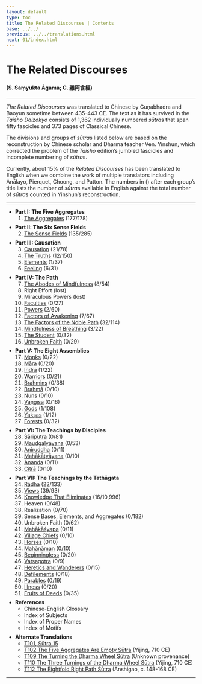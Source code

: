 ```yaml
---
layout: default
type: toc
title: The Related Discourses | Contents
base: ../../
previous: ../../translations.html
next: 01/index.html
---
```


<h1>The Related Discourses</h1>
<h4>(S. Saṃyukta Āgama; C. <span class="ch">雜阿含經</span>)</h4>
<hr/>
<div class="intro"><p><cite>The Related Discourses</cite> was translated to Chinese by Guṇabhadra and Baoyun sometime between 435-443 CE. The text as it has survived in the <cite>Taisho Daizokyo</cite> consists of 1,362 individually numbered <em>sūtra</em>s that span fifty fascicles and 373 pages of Classical Chinese.</p>

<p>The divisions and groups of <em>sūtra</em>s listed below are based on the reconstruction by Chinese scholar and Dharma teacher Ven. Yinshun, which corrected the problem of the <cite>Taisho</cite> edition’s jumbled fascicles and incomplete numbering of <em>sūtra</em>s.</p>

<p>Currently, about 15% of the <cite>Related Discourses</cite> has been translated to English when we combine the work of multiple translators including Anālayo, Pierquet, Choong, and Patton. The numbers in () after each group’s title lists the number of <em>sūtra</em>s available in English against the total number of <em>sūtra</em>s counted in Yinshun’s reconstruction.</p></div>

<hr/>

  <ul class="varga">
    <li style="margin-bottom: 0.5em"><strong>Part I: The Five Aggregates</strong>
      <ol> 
        <li><a href="01/index.html">The Aggregates</a> <span class="refs">(177/178)</span></li>
      </ol>
    </li>
    <li style="margin-bottom: 0.5em"><strong>Part II: The Six Sense Fields</strong>
      <ol start="2">
        <li><a href="02/index.html">The Sense Fields</a> <span class="refs">(135/285)</span></li>
      </ol>
    </li>
    <li style="margin-bottom: 0.5em"><strong>Part III: Causation</strong>
      <ol start="3">
        <li><a href="03/index.html">Causation</a> <span class="refs">(21/78)</span></li>
        <li><a href="04/index.html">The Truths</a> <span class="refs">(12/150)</span></li>
        <li><a href="05/index.html">Elements</a> <span class="refs">(1/37)</span></li>
        <li><a href="06/index.html">Feeling</a> <span class="refs">(6/31)</span></li>
      </ol>
    </li>
    <li style="margin-bottom: 0.5em"><strong>Part IV: The Path</strong>
      <ol start="7">
        <li><a href="07/index.html">The Abodes of Mindfulness</a> <span class="refs">(8/54)</span></li>
        <li>Right Effort <span class="refs">(lost)</span></li>
	      <li>Miraculous Powers <span class="refs">(lost)</span></li>
	      <li><a href="10/index.html">Faculties</a> <span class="refs">(0/27)</span></li>
	      <li><a href="11/index.html">Powers</a> <span class="refs">(2/60)</span></li>
	      <li><a href="12/index.html">Factors of Awakening</a> <span class="refs">(7/67)</span></li>
        <li><a href="13/index.html">The Factors of the Noble Path</a> <span class="refs">(32/114)</span></li>
        <li><a href="14/index.html">Mindfulness of Breathing</a> <span class="refs">(3/22)</span></li>
        <li><a href="15/index.html">The Student</a> <span class="refs">(0/32)</span></li>
        <li><a href="16/index.html">Unbroken Faith</a> <span class="refs">(0/29)</span></li>
      </ol>
    </li>
    <li style="margin-bottom: 0.5em"><strong>Part V: The Eight Assemblies</strong>
      <ol start="17">
        <li><a href="17/index.html">Monks</a> <span class="refs">(0/22)</span></li>
    	  <li><a href="18/index.html">Māra</a> <span class="refs">(0/20) </span></li>
    	  <li><a href="19/index.html">Indra</a> <span class="refs">(1/22)</span></li>
    	  <li><a href="20/index.html">Warriors</a> <span class="refs">(0/21)</span></li>
    	  <li><a href="21/index.html">Brahmins</a> <span class="refs">(0/38)</span></li>
    	  <li><a href="22/index.html">Brahmā</a> <span class="refs">(0/10)</span></li>
    	  <li><a href="23/index.html">Nuns</a> <span class="refs">(0/10)</span></li>
    	  <li><a href="24/index.html">Vaṇgīsa</a> <span class="refs">(0/16)</span></li>
    	  <li><a href="25/index.html">Gods</a> <span class="refs">(1/108)</span></li>
    	  <li><a href="26/index.html">Yakṣas</a> <span class="refs">(1/12)</span></li>
    	  <li><a href="27/index.html">Forests</a> <span class="refs">(0/32)</span></li>
      </ol>
    </li>
    <li style="margin-bottom: 0.5em"><strong>Part VI: The Teachings by Disciples</strong>
      <ol start="28">
        <li><a href="28/index.html">Śāriputra</a> <span class="refs">(0/81)</span></li>
    	  <li><a href="29/index.html">Maudgalyāyana</a> <span class="refs">(0/53)</span></li>
    	  <li><a href="30/index.html">Aniruddha</a> <span class="refs">(0/11)</span></li>
    	  <li><a href="31/index.html">Mahākātyāyana</a> <span class="refs">(0/10)</span></li>
        <li><a href="32/index.html">Ānanda</a> <span class="refs">(0/11)</span></li>
        <li><a href="33/index.html">Citrā</a> <span class="refs">(0/10)</span></li>
      </ol>
    </li>
    <li style="margin-bottom: 0.5em"><strong>Part VII: The Teachings by the Tathāgata</strong>
      <ol start="34">
        <li><a href="34/index.html">Rādha</a> <span class="refs">(22/133)</span></li>
    	  <li><a href="35/index.html">Views</a> <span class="refs">(39/93)</span></li>
        <li><a href="36/index.html">Knowledge That Eliminates</a> <span class="refs">(16/10,996)</span></li>
    	  <li>Heaven <span class="refs">(0/48)</span></li>
    	  <li>Realization <span class="refs">(0/70)</span></li>
    	  <li>Sense Bases, Elements, and Aggregates <span class="refs">(0/182)</span></li>
    	  <li>Unbroken Faith <span class="refs">(0/62)</span></li>
    	  <li><a href="41/index.html">Mahākāśyapa</a> <span class="refs">(0/11)</span></li>
    	  <li><a href="42/index.html">Village Chiefs</a> <span class="refs">(0/10)</span></li>
    	  <li><a href="43/index.html">Horses</a> <span class="refs">(0/10)</span></li>
    	  <li><a href="44/index.html">Mahānāman</a> <span class="refs">(0/10)</span></li>
    	  <li><a href="45/index.html">Beginningless</a> <span class="refs">(0/20)</span></li>
    	  <li><a href="46/index.html">Vatsagotra</a> <span class="refs">(0/9)</span></li>
    	  <li><a href="47/index.html">Heretics and Wanderers</a> <span class="refs">(0/15)</span></li>
        <li><a href="48/index.html">Defilements</a> <span class="refs">(0/18)</span></li>
    	  <li><a href="49/index.html">Parables</a> <span class="refs">(0/19)</span></li>
    	  <li><a href="50/index.html">Illness</a> <span class="refs">(0/20)</span></li>
    	  <li><a href="51/index.html">Fruits of Deeds</a> <span class="refs">(0/35)</span></li>
      </ol>
    </li>
    <li style="margin-bottom: 0.5em"><strong>References</strong>
      <ul>
        <li><!--<a href="00\glossary\index.html">-->Chinese-English Glossary<!--</a>--></li>
        <li>Index of Subjects</li>
        <li>Index of Proper Names</li>
        <li>Index of Motifs</li>
      </ul>
    </li>
    <li><strong>Alternate Translations</strong>
      <ul>
        <li><a href="../samyukta3/T101_15.html">T101, Sūtra 15</a></li>
        <li><a href="../other/T102.html">T102 The Five Aggregates Are Empty Sūtra</a> (Yijing, 710 CE)</li>
        <li><a href="../other/T109.html">T109 The Turning the Dharma Wheel Sūtra</a> (Unknown provenance)</li>
        <li><a href="../other/T110.html">T110 The Three Turnings of the Dharma Wheel Sūtra</a> (Yijing, 710 CE)</li>
        <li><a href="../other/T112.html">T112 The Eightfold Right Path Sūtra</a> (Anshigao, c. 148-168 CE)</li>
      </ul>
    </li>
</ul>

<hr/>